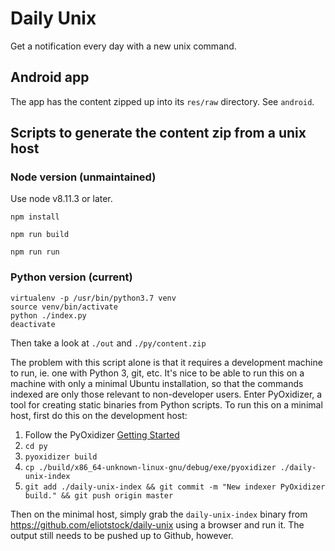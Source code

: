 # Daily Unix

Get a notification every day with a new unix command.

## Android app

The app has the content zipped up into its `res/raw` directory. See `android`.

## Scripts to generate the content zip from a unix host

### Node version (unmaintained)

Use node v8.11.3 or later.

`npm install`

`npm run build`

`npm run run`

### Python version (current)

```
virtualenv -p /usr/bin/python3.7 venv
source venv/bin/activate
python ./index.py
deactivate
```

Then take a look at `./out` and `./py/content.zip`

The problem with this script alone is that it requires a development machine to run, ie. one with
Python 3, git, etc. It's nice to be able to run this on a machine with only a minimal Ubuntu
installation, so that the commands indexed are only those relevant to non-developer users. Enter
PyOxidizer, a tool for creating static binaries from Python scripts. To run this on a minimal
host, first do this on the development host:

1. Follow the PyOxidizer [Getting Started](https://pyoxidizer.readthedocs.io/en/stable/getting_started.html#)
1. `cd py`
1. `pyoxidizer build`
1. `cp ./build/x86_64-unknown-linux-gnu/debug/exe/pyoxidizer ./daily-unix-index`
1. `git add ./daily-unix-index && git commit -m "New indexer PyOxidizer build." && git push origin master`

Then on the minimal host, simply grab the `daily-unix-index` binary from https://github.com/eliotstock/daily-unix
using a browser and run it. The output still needs to be pushed up to Github, however.
